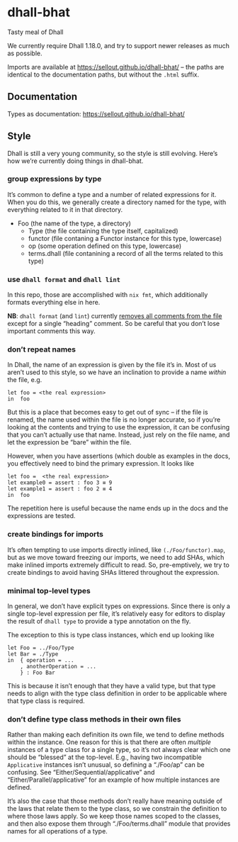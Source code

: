 # dhall-bhat

Tasty meal of Dhall

We currently require Dhall 1.18.0, and try to support newer releases as much as possible.

Imports are available at https://sellout.github.io/dhall-bhat/ – the paths are identical to the documentation paths, but without the `.html` suffix.

## Documentation

Types as documentation: https://sellout.github.io/dhall-bhat/

## Style

Dhall is still a very young community, so the style is still evolving. Here’s how we’re currently doing things in dhall-bhat.

### group expressions by type

It’s common to define a type and a number of related expressions for it. When you do this, we generally create a directory named for the type, with everything related to it in that directory.

- Foo (the name of the type, a directory)
  - Type (the file containing the type itself, capitalized)
  - functor (file contaning a Functor instance for this type, lowercase)
  - op (some operation defined on this type, lowercase)
  - terms.dhall (file contanining a record of all the terms related to this type)

### use `dhall format` and `dhall lint`

In this repo, those are accomplished with `nix fmt`, which additionally formats everything else in here.

**NB**: `dhall format` (and `lint`) currently [removes all comments from the file](https://github.com/dhall-lang/dhall-haskell/issues/145) except for a single “heading” comment. So be careful that you don’t lose important comments this way.

### don’t repeat names

In Dhall, the name of an expression is given by the file it’s in. Most of us aren’t used to this style, so we have an inclination to provide a name _within_ the file, e.g.

```dhall
let foo = <the real expression>
in  foo
```

But this is a place that becomes easy to get out of sync – if the file is renamed, the name used within the file is no longer accurate, so if you’re looking at the contents and trying to use the expression, it can be confusing that you can’t actually use that name. Instead, just rely on the file name, and let the expression be “bare” within the file.

However, when you have assertions (which double as examples in the docs, you effectively need to bind the primary expression. It looks like

```dhall
let foo =  <the real expression>
let example0 = assert : foo 3 ≡ 9
let example1 = assert : foo 2 ≡ 4
in  foo
```

The repetition here is useful because the name ends up in the docs and the expressions are tested.

### create bindings for imports

It’s often tempting to use imports directly inlined, like `(./Foo/functor).map`, but as we move toward freezing our imports, we need to add SHAs, which make inlined imports extremely difficult to read. So, pre-emptively, we try to create bindings to avoid having SHAs littered throughout the expression.

### minimal top-level types

In general, we don’t have explicit types on expressions. Since there is only a single top-level expression per file, it’s relatively easy for editors to display the result of `dhall type` to provide a type annotation on the fly.

The exception to this is type class instances, which end up looking like

```dhall
let Foo = ../Foo/Type
let Bar = ./Type
in  { operation = ...
    , anotherOperation = ...
    } : Foo Bar
```

This is because it isn’t enough that they have a valid type, but that type needs to align with the type class definition in order to be applicable where that type class is required.

### don’t define type class methods in their own files

Rather than making each definition its own file, we tend to define methods within the instance. One reason for this is that there are often _multiple_ instances of a type class for a single type, so it’s not always clear which one should be “blessed” at the top-level. E.g., having two incompatible `Applicative` instances isn’t unusual, so defining a “./Foo/ap” can be confusing. See “Either/Sequential/applicative” and “Either/Parallel/applicative” for an example of how multiple instances are defined.

It’s also the case that those methods don’t really have meaning outside of the laws that relate them to the type class, so we constrain the definition to where those laws apply. So we keep those names scoped to the classes, and then also expose them through “./Foo/terms.dhall” module that provides names for all operations of a type.
